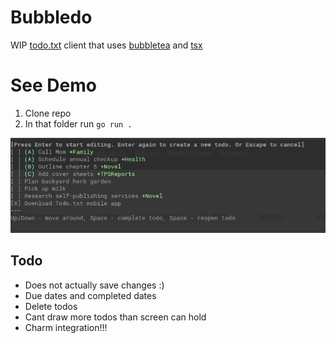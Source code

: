# Bubbledo

WIP [todo.txt](http://todotxt.org/) client that uses [bubbletea](https://github.com/charmbracelet/bubbletea) and [tsx](https://github.com/trashhalo/tsx)

# See Demo

1. Clone repo
2. In that folder run `go run .`

![](./sample.png)

## Todo

- Does not actually save changes :)
- Due dates and completed dates
- Delete todos
- Cant draw more todos than screen can hold
- Charm integration!!!